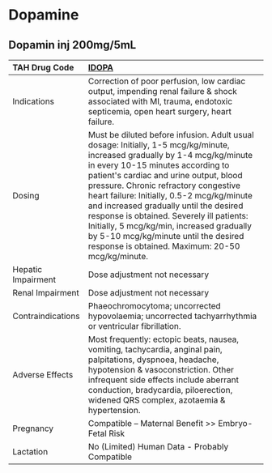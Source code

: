 # Dopamine

## Dopamin inj 200mg/5mL

| TAH Drug Code      | [IDOPA](https://www.tahsda.org.tw/drugs/hissearch.php?drug_code=IDOPA)                                                                                                                                                                                                                                                                                                                                                                                                                                                          |
|:-------------------|:--------------------------------------------------------------------------------------------------------------------------------------------------------------------------------------------------------------------------------------------------------------------------------------------------------------------------------------------------------------------------------------------------------------------------------------------------------------------------------------------------------------------------------|
| Indications        | Correction of poor perfusion, low cardiac output, impending renal failure & shock associated with MI, trauma, endotoxic septicemia, open heart surgery, heart failure.                                                                                                                                                                                                                                                                                                                                                          |
| Dosing             | Must be diluted before infusion. Adult usual dosage: Initially, 1-5 mcg/kg/minute, increased gradually by 1-4 mcg/kg/minute in every 10-15 minutes according to patient's cardiac and urine output, blood pressure. Chronic refractory congestive heart failure: Initially, 0.5-2 mcg/kg/minute and increased gradually until the desired response is obtained. Severely ill patients: Initially, 5 mcg/kg/min, increased gradually by 5-10 mcg/kg/minute until the desired response is obtained. Maximum: 20-50 mcg/kg/minute. |
| Hepatic Impairment | Dose adjustment not necessary                                                                                                                                                                                                                                                                                                                                                                                                                                                                                                   |
| Renal Impairment   | Dose adjustment not necessary                                                                                                                                                                                                                                                                                                                                                                                                                                                                                                   |
| Contraindications  | Phaeochromocytoma; uncorrected hypovolaemia; uncorrected tachyarrhythmia or ventricular fibrillation.                                                                                                                                                                                                                                                                                                                                                                                                                           |
| Adverse Effects    | Most frequently: ectopic beats, nausea, vomiting, tachycardia, anginal pain, palpitations, dyspnoea, headache, hypotension & vasoconstriction. Other infrequent side effects include aberrant conduction, bradycardia, piloerection, widened QRS complex, azotaemia & hypertension.                                                                                                                                                                                                                                             |
| Pregnancy          | Compatible – Maternal Benefit >> Embryo-Fetal Risk                                                                                                                                                                                                                                                                                                                                                                                                                                                                              |
| Lactation          | No (Limited) Human Data - Probably Compatible                                                                                                                                                                                                                                                                                                                                                                                                                                                                                   |

